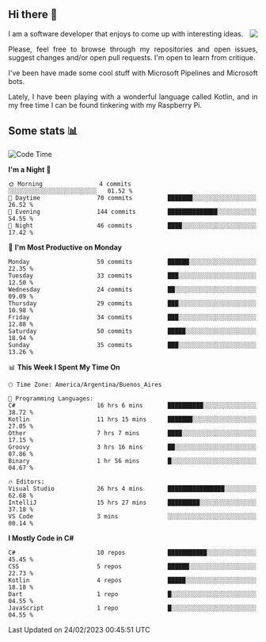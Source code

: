 ## Hi there :slightly_smiling_face:

<img src="https://github-readme-stats.vercel.app/api?username=victorgrycuk&show_icons=true&count_private=true&title_color=F7941E&icon_color=F7941E" align="right">

<p align="justify">
I am a software developer that enjoys to come up with interesting ideas.
<p/>

<p align= "justify">
Please, feel free to browse through my repositories and open issues, suggest changes and/or open pull requests. I'm open to learn from critique.
<p/>


<p align= "justify">
I've been have made some cool stuff with Microsoft Pipelines and Microsoft bots.
<p/>

<p align= "justify">
Lately, I have been playing with a wonderful language called Kotlin, and in my free time I can be found tinkering with my Raspberry Pi.
<p/>

## Some stats :bar_chart:
<!--START_SECTION:waka-->
![Code Time](http://img.shields.io/badge/Code%20Time-1%2C420%20hrs%2059%20mins-blue)

**I'm a Night 🦉** 

```text
🌞 Morning                4 commits           ░░░░░░░░░░░░░░░░░░░░░░░░░   01.52 % 
🌆 Daytime                70 commits          ███████░░░░░░░░░░░░░░░░░░   26.52 % 
🌃 Evening                144 commits         ██████████████░░░░░░░░░░░   54.55 % 
🌙 Night                  46 commits          ████░░░░░░░░░░░░░░░░░░░░░   17.42 % 
```
📅 **I'm Most Productive on Monday** 

```text
Monday                   59 commits          ██████░░░░░░░░░░░░░░░░░░░   22.35 % 
Tuesday                  33 commits          ███░░░░░░░░░░░░░░░░░░░░░░   12.50 % 
Wednesday                24 commits          ██░░░░░░░░░░░░░░░░░░░░░░░   09.09 % 
Thursday                 29 commits          ███░░░░░░░░░░░░░░░░░░░░░░   10.98 % 
Friday                   34 commits          ███░░░░░░░░░░░░░░░░░░░░░░   12.88 % 
Saturday                 50 commits          █████░░░░░░░░░░░░░░░░░░░░   18.94 % 
Sunday                   35 commits          ███░░░░░░░░░░░░░░░░░░░░░░   13.26 % 
```


📊 **This Week I Spent My Time On** 

```text
🕑︎ Time Zone: America/Argentina/Buenos_Aires

💬 Programming Languages: 
C#                       16 hrs 6 mins       ██████████░░░░░░░░░░░░░░░   38.72 % 
Kotlin                   11 hrs 15 mins      ███████░░░░░░░░░░░░░░░░░░   27.05 % 
Other                    7 hrs 7 mins        ████░░░░░░░░░░░░░░░░░░░░░   17.15 % 
Groovy                   3 hrs 16 mins       ██░░░░░░░░░░░░░░░░░░░░░░░   07.86 % 
Binary                   1 hr 56 mins        █░░░░░░░░░░░░░░░░░░░░░░░░   04.67 % 

🔥 Editors: 
Visual Studio            26 hrs 4 mins       ████████████████░░░░░░░░░   62.68 % 
IntelliJ                 15 hrs 27 mins      █████████░░░░░░░░░░░░░░░░   37.18 % 
VS Code                  3 mins              ░░░░░░░░░░░░░░░░░░░░░░░░░   00.14 % 
```

**I Mostly Code in C#** 

```text
C#                       10 repos            ███████████░░░░░░░░░░░░░░   45.45 % 
CSS                      5 repos             ██████░░░░░░░░░░░░░░░░░░░   22.73 % 
Kotlin                   4 repos             █████░░░░░░░░░░░░░░░░░░░░   18.18 % 
Dart                     1 repo              █░░░░░░░░░░░░░░░░░░░░░░░░   04.55 % 
JavaScript               1 repo              █░░░░░░░░░░░░░░░░░░░░░░░░   04.55 % 
```




 Last Updated on 24/02/2023 00:45:51 UTC
<!--END_SECTION:waka-->
